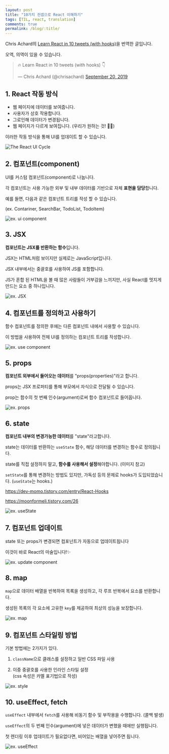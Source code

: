 ```yaml
---
layout: post
title: "10가지 컨셉으로 React 이해하기"
tags: [TIL, react, translation]
comments: true
permalink: /blog/:title/
---
```


Chris Achard의 [Learn React in 10 tweets (with hooks)](https://twitter.com/chrisachard/status/1175022111758442497?ref_src=twsrc%5Etfw%7Ctwcamp%5Etweetembed%7Ctwterm%5E1175022111758442497&ref_url=https%3A%2F%2Fpublish.twitter.com%2F%3Fquery%3Dhttps%253A%252F%252Ftwitter.com%252Fchrisachard%252Fstatus%252F1175022111758442497%26widget%3DTweet)을 번역한 글입니다.

오역, 의역이 있을 수 있습니다.

<blockquote class="twitter-tweet"><p lang="en" dir="ltr">🔥 Learn React in 10 tweets (with hooks) 👇</p>&mdash; Chris Achard (@chrisachard) <a href="https://twitter.com/chrisachard/status/1175022111758442497?ref_src=twsrc%5Etfw">September 20, 2019</a></blockquote> <script async src="https://platform.twitter.com/widgets.js" charset="utf-8"></script>

## 1. React 작동 방식

-   웹 페이지에 데이터를 보여줍니다.
-   사용자가 상호 작용합니다.
-   그로인해 데이터가 변경됩니다.
-   웹 페이지가 다르게 보여집니다. (우리가 원하는 것! 🙌🏻)

이러한 작동 방식을 통해 UI를 업데이트 할 수 있습니다.

<!-- **#The React UI Cycle** -->

![The React UI Cycle](../../images/blog/2019-09-22-learn-react-in-10/react_ui_cycle.jpg)

## 2. 컴포넌트(component)

UI를 커스텀 컴포넌트(component)로 나눕니다.

각 컴포넌트는 사용 가능한 외부 및 내부 데이터를 기반으로 자체 **표현을 담당**합니다.

예를 들면, 다음과 같은 컴포넌트 트리를 작성 할 수 있습니다.

(ex. Contariner, SearchBar, TodoList, TodoItem)

![ex. ui component](../../images/blog/2019-09-22-learn-react-in-10/ex_ui_component.jpg)

## 3. JSX

**컴포넌트는 JSX를 반환하는 함수**입니다.

JSX는 HTML처럼 보이지만 실제로는 JavaScript입니다.

JSX 내부에서는 중괄호를 사용하여 JS를 포함합니다.

JS가 혼합 된 HTML을 볼 때 많은 사람들이 거부감을 느끼지만, 사실 React를 멋지게 만드는 요소 중 하나입니다.

![ex. JSX](../../images/blog/2019-09-22-learn-react-in-10/ex_jsx.jpg)

## 4. 컴포넌트를 정의하고 사용하기

함수 컴포넌트를 정의한 후에는 다른 컴포넌트 내에서 사용할 수 있습니다.

이 방법을 사용하여 전체 UI를 정의하는 컴포넌트 트리를 작성합니다.

![ex. use component](../../images/blog/2019-09-22-learn-react-in-10/ex_use_component.jpg)

## 5. props

**컴포넌트 외부에서 들어오는 데이터**를 "props(properties)"라고 합니다.

props는 JSX 프로퍼티를 통해 부모에서 자식으로 전달될 수 있습니다.

prop는 함수의 첫 번째 인수(argument)로써 함수 컴포넌트로 들어옵니다.

![ex. props](../../images/blog/2019-09-22-learn-react-in-10/ex_props.jpg)

## 6. state

**컴포넌트 내부의 변경가능한 데이터**를 "state"라고합니다.

state는 데이터를 반환하는 `useState` 함수, 해당 데이터를 변경하는 함수로 정의됩니다.

state를 직접 설정하지 말고, **함수를 사용해서 설정**해야합니다. (이미지 참고)

`setState`를 통해 변경하는 방법도 있지만, 가독성 등의 문제로 hooks가 도입되었습니다. (`useState`는 hooks.)

https://dev-momo.tistory.com/entry/React-Hooks

https://moonformeli.tistory.com/26

![ex. useState](../../images/blog/2019-09-22-learn-react-in-10/ex_useState.jpg)

## 7. 컴포넌트 업데이트

state 또는 props가 변경되면 컴포넌트가 자동으로 업데이트됩니다

이것이 바로 React의 마술입니다!✨

![ex. update component](../../images/blog/2019-09-22-learn-react-in-10/ex_update_component.jpg)

## 8. map

`map`으로 데이터 배열을 반복하여 목록을 생성하고, 각 루프 반복에서 요소를 반환합니다.

생성된 목록의 각 요소에 고유한 `key`를 제공하여 최상의 성능을 보장합니다.

![ex. map](../../images/blog/2019-09-22-learn-react-in-10/ex_map.jpg)

## 9. 컴포넌트 스타일링 방법

기본 방법에는 2가지가 있다.

1. `className`으로 클래스를 설정하고 일반 CSS 파일 사용

2. 이중 중괄호를 사용한 인라인 스타일 설정  
   (css 속성은 카멜 표기법으로 작성)

![ex. style](../../images/blog/2019-09-22-learn-react-in-10/ex_style.jpg)

## 10. useEffect, fetch

`useEffect` 내부에서 `fetch`를 사용해 비동기 함수 및 부작용을 수행합니다. (콜백 발생)

`useEffect`의 두 번째 인수(argument)에 넣은 데이터가 변했을 때에만 실행됩니다.

첫 렌더링 이후 업데이트가 필요없다면, 비어있는 배열을 넣어주면 됩니다.

![ex. useEffect](../../images/blog/2019-09-22-learn-react-in-10/ex_useEffect.jpg)
